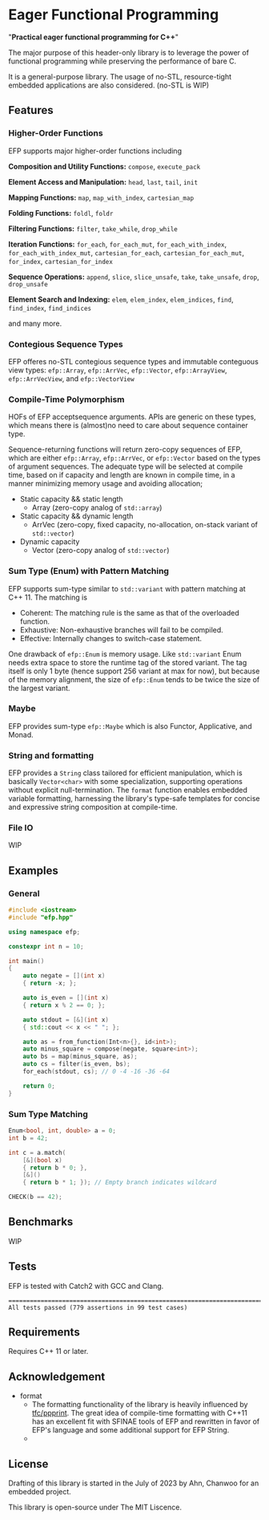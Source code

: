 # Eager Functional Programming

"**Practical eager functional programming for C++**" 

The major purpose of this header-only library is to leverage the power of functional programming while preserving the performance of bare C. 

It is a general-purpose library. The usage of no-STL, resource-tight embedded applications are also considered. (no-STL is WIP)

## Features
### Higher-Order Functions
EFP supports major higher-order functions including   

**Composition and Utility Functions:** `compose`, `execute_pack`

**Element Access and Manipulation:** `head`, `last`, `tail`, `init`

**Mapping Functions:** `map`, `map_with_index`, `cartesian_map`

**Folding Functions:** `foldl`, `foldr`

**Filtering Functions:** `filter`, `take_while`, `drop_while`

**Iteration Functions:** `for_each`, `for_each_mut`, `for_each_with_index`, `for_each_with_index_mut`, `cartesian_for_each`, `cartesian_for_each_mut`, `for_index`, `cartesian_for_index`

**Sequence Operations:** `append`, `slice`, `slice_unsafe`, `take`, `take_unsafe`, `drop`, `drop_unsafe`

**Element Search and Indexing:** `elem`, `elem_index`, `elem_indices`, `find`, `find_index`, `find_indices`

and many more.

### Contegious Sequence Types
EFP offeres no-STL contegious sequence types and immutable conteguous view types:  `efp::Array`, `efp::ArrVec`, `efp::Vector`, `efp::ArrayView`, `efp::ArrVecView`, and `efp::VectorView`

### Compile-Time Polymorphism
HOFs of EFP acceptsequence arguments. APIs are generic on these types, which means there is (almost)no need to care about sequence container type.  

Sequence-returning functions will return zero-copy sequences of EFP, which are either `efp::Array`, `efp::ArrVec`, or `efp::Vector` based on the types of argument sequences. The adequate type will be selected at compile time, based on if capacity and length are known in compile time, in a manner minimizing memory usage and avoiding allocation;
- Static capacity && static length
  - Array (zero-copy analog of `std::array`)
- Static capacity && dynamic length
  - ArrVec (zero-copy, fixed capacity, no-allocation, on-stack variant of `std::vector`)
- Dynamic capacity
  - Vector (zero-copy analog of `std::vector`)

### Sum Type (Enum) with Pattern Matching

EFP supports sum-type similar to `std::variant` with pattern matching at C++ 11. The matching is 
- Coherent: The matching rule is the same as that of the overloaded function.
- Exhaustive: Non-exhaustive branches will fail to be compiled.
- Effective: Internally changes to switch-case statement.

One drawback of `efp::Enum` is memory usage. Like `std::variant` Enum needs extra space to store the runtime tag of the stored variant. The tag itself is only 1 byte (hence support 256 variant at max for now), but because of the memory alignment, the size of `efp::Enum` tends to be twice the size of the largest variant.

### Maybe
EFP provides sum-type `efp::Maybe` which is also Functor, Applicative, and Monad.  

### String and formatting
EFP provides a `String` class tailored for efficient manipulation, which is basically `Vector<char>` with some specialization, supporting operations without explicit null-termination. The `format` function enables embedded variable formatting, harnessing the library's type-safe templates for concise and expressive string composition at compile-time. 

### File IO

WIP

## Examples
### General
```cpp
#include <iostream>
#include "efp.hpp"

using namespace efp;

constexpr int n = 10;

int main()
{
    auto negate = [](int x)
    { return -x; };

    auto is_even = [](int x)
    { return x % 2 == 0; };

    auto stdout = [&](int x)
    { std::cout << x << " "; };

    auto as = from_function(Int<n>{}, id<int>);
    auto minus_square = compose(negate, square<int>);
    auto bs = map(minus_square, as);
    auto cs = filter(is_even, bs);
    for_each(stdout, cs); // 0 -4 -16 -36 -64

    return 0;
}
```

### Sum Type Matching
```cpp
Enum<bool, int, double> a = 0;
int b = 42;

int c = a.match(
    [&](bool x)
    { return b * 0; },
    [&]()                       
    { return b * 1; }); // Empty branch indicates wildcard

CHECK(b == 42);
```

<!-- ### String and formatting
```cpp
String name = "Alice";
Vector<char> hobby = "coding";

String result = join(", ", format("Name: {}", name), format("Hobby: {}", hobby));

std::cout << result << std::endl; // Output: "Name: Alice, Hobby: coding"
```  -->

## Benchmarks
WIP

## Tests
EFP is tested with Catch2 with GCC and Clang.
```
===============================================================================
All tests passed (779 assertions in 99 test cases)
```

## Requirements

Requires C++ 11 or later.

## Acknowledgement
- format
  - The formatting functionality of the library is heavily influenced by [tfc/ppprint](https://github.com/tfc/pprintpp.git). The great idea of compile-time formatting with C++11 has an excellent fit with SFINAE tools of EFP and rewritten in favor of EFP's language and some additional support for EFP String.
  - 
## License

Drafting of this library is started in the July of 2023 by Ahn, Chanwoo for an embedded project. 

This library is open-source under The MIT Liscence.
